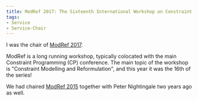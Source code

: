 ```yaml
---
title: ModRef 2017: The Sixteenth International Workshop on Constraint Modelling and Reformulation
tags:
- Service
- Service-Chair
---
```


I was the chair of [ModRef 2017](https://ozgurakgun.github.io/ModRef2017/).

ModRef is a long running workshop, typically colocated with the main Constraint Programming (CP) conference.
The main topic of the workshop is "Constraint Modelling and Reformulation", and this year it was the 16th of the series!

We had chaired [ModRef 2015](/activity/2015-08-31-ModRef2015) together with Peter Nightingale two years ago as well.

